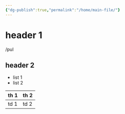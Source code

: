```yaml
---
{"dg-publish":true,"permalink":"/home/main-file/"}
---
```



# header 1
/pul
## header 2

- list 1
- list 2

| th 1 | th 2 |
| ---- | ---- |
| td 1 | td 2 | 

